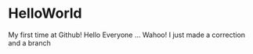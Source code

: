 # HelloWorld
My first time at Github! Hello Everyone ...
Wahoo! I just made a correction and a branch
